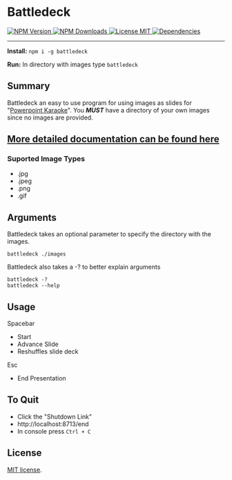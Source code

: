 Battledeck
==========


<a href='https://www.npmjs.com/package/battledeck'>
    <img src='https://img.shields.io/npm/v/battledeck.svg?link=https://www.npmjs.com/package/battledeck&?link=https://www.npmjs.com/package/battledeck' alt='NPM Version' /> 
</a> <a href='https://npm-stat.com/charts.html?package=battledeck'>
    <img src='https://img.shields.io/npm/dt/battledeck.svg' alt='NPM Downloads'/>
</a> <a href='https://opensource.org/licenses/MIT'>
    <img src='https://img.shields.io/npm/l/battledeck.svg' alt='License MIT'/>
</a> <a href='https://david-dm.org/JKerney-HunterIndustries/battledeck'>
    <img src='https://david-dm.org/JKerney-HunterIndustries/battledeck.svg' alt='Dependencies' />
</a>

---

**Install:** `npm i -g battledeck`

**Run:** In directory with images type `battledeck`

## Summary
Battledeck an easy to use program for using images as slides for "[Powerpoint Karaoke](https://en.wikipedia.org/wiki/PowerPoint_Karaoke)". You **_MUST_** have a directory of your own images since no images are provided.

## [More detailed documentation can be found here](http://bit.ly/battledeckDocs)

### Suported Image Types
* .jpg
* .jpeg
* .png
* .gif

## Arguments
Battledeck takes an optional parameter to specify the directory with the images.

`battledeck ./images`

Battledeck also takes a -? to better explain arguments

`battledeck -?`<br/>
`battledeck --help`

## Usage
Spacebar 
* Start
* Advance Slide
* Reshuffles slide deck

Esc
* End Presentation

## To Quit

* Click the "Shutdown Link"
* http://localhost:8713/end
* In console press `Ctrl + C`

## License

[MIT license](http://opensource.org/licenses/MIT).
